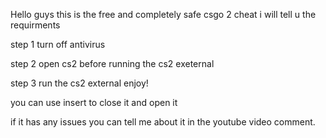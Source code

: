 Hello guys this is the free and completely safe csgo 2 cheat i will tell u the requirments

step 1 turn off antivirus

step 2 open cs2 before running the cs2 exeternal

step 3 run the cs2 external enjoy!

you can use insert to close it and open it

if it has any issues you can tell me about it in the youtube video comment.
